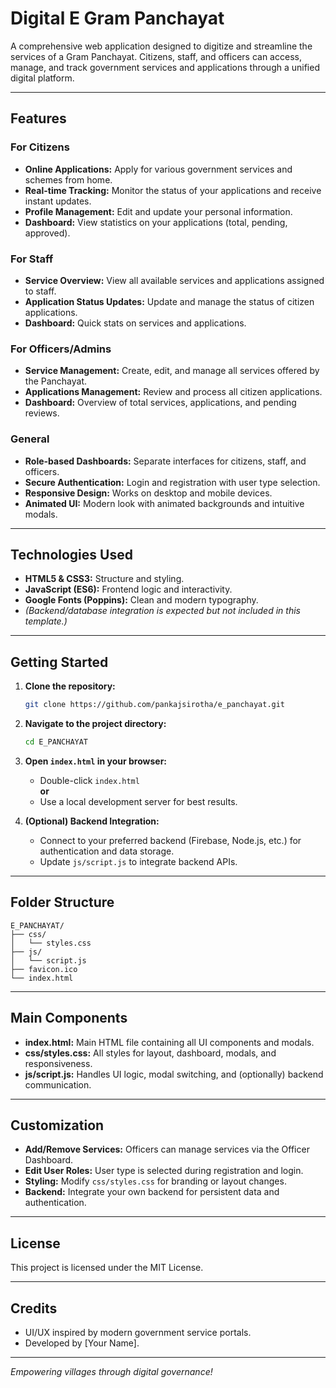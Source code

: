 # Digital E Gram Panchayat

A comprehensive web application designed to digitize and streamline the services of a Gram Panchayat. Citizens, staff, and officers can access, manage, and track government services and applications through a unified digital platform.

---

## Features

### For Citizens

- **Online Applications:** Apply for various government services and schemes from home.
- **Real-time Tracking:** Monitor the status of your applications and receive instant updates.
- **Profile Management:** Edit and update your personal information.
- **Dashboard:** View statistics on your applications (total, pending, approved).

### For Staff

- **Service Overview:** View all available services and applications assigned to staff.
- **Application Status Updates:** Update and manage the status of citizen applications.
- **Dashboard:** Quick stats on services and applications.

### For Officers/Admins

- **Service Management:** Create, edit, and manage all services offered by the Panchayat.
- **Applications Management:** Review and process all citizen applications.
- **Dashboard:** Overview of total services, applications, and pending reviews.

### General

- **Role-based Dashboards:** Separate interfaces for citizens, staff, and officers.
- **Secure Authentication:** Login and registration with user type selection.
- **Responsive Design:** Works on desktop and mobile devices.
- **Animated UI:** Modern look with animated backgrounds and intuitive modals.

---

## Technologies Used

- **HTML5 & CSS3:** Structure and styling.
- **JavaScript (ES6):** Frontend logic and interactivity.
- **Google Fonts (Poppins):** Clean and modern typography.
- _(Backend/database integration is expected but not included in this template.)_

---

## Getting Started

1. **Clone the repository:**

   ```bash
   git clone https://github.com/pankajsirotha/e_panchayat.git
   ```

2. **Navigate to the project directory:**

   ```bash
   cd E_PANCHAYAT
   ```

3. **Open `index.html` in your browser:**

   - Double-click `index.html`  
     **or**
   - Use a local development server for best results.

4. **(Optional) Backend Integration:**
   - Connect to your preferred backend (Firebase, Node.js, etc.) for authentication and data storage.
   - Update `js/script.js` to integrate backend APIs.

---

## Folder Structure

```
E_PANCHAYAT/
├── css/
│   └── styles.css
├── js/
│   └── script.js
├── favicon.ico
└── index.html
```

---

## Main Components

- **index.html:** Main HTML file containing all UI components and modals.
- **css/styles.css:** All styles for layout, dashboard, modals, and responsiveness.
- **js/script.js:** Handles UI logic, modal switching, and (optionally) backend communication.

---

## Customization

- **Add/Remove Services:** Officers can manage services via the Officer Dashboard.
- **Edit User Roles:** User type is selected during registration and login.
- **Styling:** Modify `css/styles.css` for branding or layout changes.
- **Backend:** Integrate your own backend for persistent data and authentication.

---

## License

This project is licensed under the MIT License.

---

## Credits

- UI/UX inspired by modern government service portals.
- Developed by [Your Name].

---

_Empowering villages through digital governance!_
